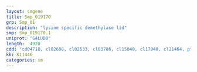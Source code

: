 ```yaml
---
layout: smgene
title: Smp_019170
grp: Smp_01
description: "lysine specific demethylase lid"
smp: Smp_019170.1
uniprot: "G4LUD8"
length:  4920
cdd: "cd04718, cl02608, cl02633, cl03786, cl15840, cl17040, cl21464, pfam00628, pfam01388, pfam02373, pfam02375, pfam02928, smart00249, smart00545, smart00558, smart01014"
kk: K11446
categories: sm
---
```

